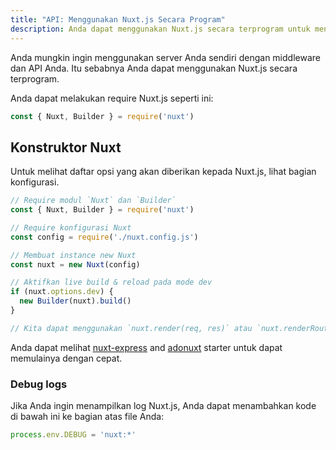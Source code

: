 ```yaml
---
title: "API: Menggunakan Nuxt.js Secara Program"
description: Anda dapat menggunakan Nuxt.js secara terprogram untuk menggunakannya sebagai middleware yang memberi Anda kebebasan membuat server sendiri untuk merender aplikasi web Anda.
---
```


Anda mungkin ingin menggunakan server Anda sendiri dengan middleware dan API Anda. Itu sebabnya Anda dapat menggunakan Nuxt.js secara terprogram.

Anda dapat melakukan require Nuxt.js seperti ini:

```js
const { Nuxt, Builder } = require('nuxt')
```

## Konstruktor Nuxt

Untuk melihat daftar opsi yang akan diberikan kepada Nuxt.js, lihat bagian konfigurasi.

```js
// Require modul `Nuxt` dan `Builder`
const { Nuxt, Builder } = require('nuxt')

// Require konfigurasi Nuxt
const config = require('./nuxt.config.js')

// Membuat instance new Nuxt
const nuxt = new Nuxt(config)

// Aktifkan live build & reload pada mode dev
if (nuxt.options.dev) {
  new Builder(nuxt).build()
}

// Kita dapat menggunakan `nuxt.render(req, res)` atau `nuxt.renderRoute(route, context)`
```

Anda dapat melihat [nuxt-express](https://github.com/nuxt/express) and [adonuxt](https://github.com/nuxt/adonuxt) starter untuk dapat memulainya dengan cepat.

### Debug logs

Jika Anda ingin menampilkan log Nuxt.js, Anda dapat menambahkan kode di bawah ini ke bagian atas file Anda:

```js
process.env.DEBUG = 'nuxt:*'
```
